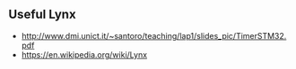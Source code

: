 ## Useful Lynx

- http://www.dmi.unict.it/~santoro/teaching/lap1/slides_pic/TimerSTM32.pdf
- https://en.wikipedia.org/wiki/Lynx